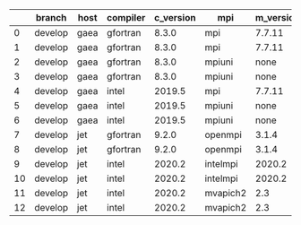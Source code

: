|    | branch   | host   | compiler   | c_version   | mpi      | m_version   | o_g   | os     | build   |   u_pass |   u_fail |   s_pass |   s_fail |   e_pass |   e_fail |   nuopc_pass |   nuopc_fail | hash                                                                                                             | modified            |
|----|----------|--------|------------|-------------|----------|-------------|-------|--------|---------|----------|----------|----------|----------|----------|----------|--------------|--------------|------------------------------------------------------------------------------------------------------------------|---------------------|
|  0 | develop  | gaea   | gfortran   | 8.3.0       | mpi      | 7.7.11      | O     | Unicos | Pass    |    13684 |        1 |       49 |        0 |       80 |        0 |           46 |            4 | [artifacts](https://github.com/esmf-org/esmf-test-artifacts/tree/gaea/develop/gaea/gfortran/8.3.0/O/mpi/7.7.11)  | 02/22/2022_22:02:10 |
|  1 | develop  | gaea   | gfortran   | 8.3.0       | mpi      | 7.7.11      | g     | Unicos | Pass    |    13684 |        1 |       49 |        0 |       80 |        0 |           46 |            4 | [artifacts](https://github.com/esmf-org/esmf-test-artifacts/tree/gaea/develop/gaea/gfortran/8.3.0/g/mpi/7.7.11)  | 02/22/2022_22:02:10 |
|  2 | develop  | gaea   | gfortran   | 8.3.0       | mpiuni   | none        | O     | Unicos | Pass    |    12158 |        0 |        8 |        0 |       43 |        0 |            0 |           50 | [artifacts](https://github.com/esmf-org/esmf-test-artifacts/tree/gaea/develop/gaea/gfortran/8.3.0/O/mpiuni/none) | 02/22/2022_22:02:10 |
|  3 | develop  | gaea   | gfortran   | 8.3.0       | mpiuni   | none        | g     | Unicos | Pass    |    12158 |        0 |        8 |        0 |       43 |        0 |            0 |           50 | [artifacts](https://github.com/esmf-org/esmf-test-artifacts/tree/gaea/develop/gaea/gfortran/8.3.0/g/mpiuni/none) | 02/22/2022_22:02:10 |
|  4 | develop  | gaea   | intel      | 2019.5      | mpi      | 7.7.11      | O     | Unicos | Pass    |    13670 |       15 |       49 |        0 |       80 |        0 |           46 |            4 | [artifacts](https://github.com/esmf-org/esmf-test-artifacts/tree/gaea/develop/gaea/intel/2019.5/O/mpi/7.7.11)    | 02/22/2022_22:02:10 |
|  5 | develop  | gaea   | intel      | 2019.5      | mpiuni   | none        | O     | Unicos | Pass    |    12143 |       15 |        8 |        0 |       43 |        0 |            0 |           50 | [artifacts](https://github.com/esmf-org/esmf-test-artifacts/tree/gaea/develop/gaea/intel/2019.5/O/mpiuni/none)   | 02/22/2022_22:02:10 |
|  6 | develop  | gaea   | intel      | 2019.5      | mpiuni   | none        | g     | Unicos | Pass    |    12143 |       15 |        8 |        0 |       43 |        0 |            0 |           50 | [artifacts](https://github.com/esmf-org/esmf-test-artifacts/tree/gaea/develop/gaea/intel/2019.5/g/mpiuni/none)   | 02/22/2022_22:02:10 |
|  7 | develop  | jet    | gfortran   | 9.2.0       | openmpi  | 3.1.4       | O     | Linux  | Pass    |    13685 |        0 |       49 |        0 |       80 |        0 |           49 |            1 | [artifacts](https://github.com/esmf-org/esmf-test-artifacts/tree/jet/develop/jet/gfortran/9.2.0/O/openmpi/3.1.4) | 02/22/2022_21:53:10 |
|  8 | develop  | jet    | gfortran   | 9.2.0       | openmpi  | 3.1.4       | g     | Linux  | Pass    |    13685 |        0 |       49 |        0 |       80 |        0 |           49 |            1 | [artifacts](https://github.com/esmf-org/esmf-test-artifacts/tree/jet/develop/jet/gfortran/9.2.0/g/openmpi/3.1.4) | 02/22/2022_21:53:10 |
|  9 | develop  | jet    | intel      | 2020.2      | intelmpi | 2020.2      | O     | Linux  | Pass    |    13685 |        0 |       49 |        0 |       80 |        0 |           49 |            1 | [artifacts](https://github.com/esmf-org/esmf-test-artifacts/tree/jet/develop/jet/intel/2020.2/O/intelmpi/2020.2) | 02/22/2022_21:53:10 |
| 10 | develop  | jet    | intel      | 2020.2      | intelmpi | 2020.2      | g     | Linux  | Pass    |    13685 |        0 |       49 |        0 |       80 |        0 |           49 |            1 | [artifacts](https://github.com/esmf-org/esmf-test-artifacts/tree/jet/develop/jet/intel/2020.2/g/intelmpi/2020.2) | 02/22/2022_21:53:10 |
| 11 | develop  | jet    | intel      | 2020.2      | mvapich2 | 2.3         | O     | Linux  | Pass    |    13685 |        0 |       49 |        0 |       80 |        0 |           44 |            6 | [artifacts](https://github.com/esmf-org/esmf-test-artifacts/tree/jet/develop/jet/intel/2020.2/O/mvapich2/2.3)    | 02/22/2022_21:53:10 |
| 12 | develop  | jet    | intel      | 2020.2      | mvapich2 | 2.3         | g     | Linux  | Pass    |    13685 |        0 |       49 |        0 |       80 |        0 |           44 |            6 | [artifacts](https://github.com/esmf-org/esmf-test-artifacts/tree/jet/develop/jet/intel/2020.2/g/mvapich2/2.3)    | 02/22/2022_21:53:10 |